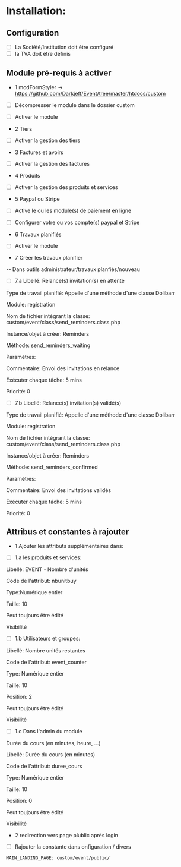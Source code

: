 # Installation:

## Configuration
- [ ] La Société/Institution doit être configuré
- [ ] la TVA doit être définis

## Module pré-requis à activer 

- 1 modFormStyler -> https://github.com/Darkjeff/Event/tree/master/htdocs/custom

- [ ] Décompresser le module dans le dossier custom

- [ ] Activer le module

- 2 Tiers

- [ ] Activer la gestion des tiers

- 3 Factures et avoirs

- [ ] Activer la gestion des factures

- 4 Produits

- [ ] Activer la gestion des produits et services

- 5 Paypal ou Stripe

- [ ] Active le ou les module(s) de paiement en ligne 

- [ ] Configurer votre ou vos compte(s) paypal et Stripe

- 6 Travaux planifiés

- [ ] Activer le module

- 7 Créer les travaux planifier

-- Dans outils administrateur/travaux planfiés/nouveau

- [ ] 7.a Libellé: Relance(s) invitation(s) en attente

Type de travail planifié: Appelle d'une méthode d'une classe Dolibarr

Module: registration

Nom de fichier intégrant la classe: custom/event/class/send_reminders.class.php

Instance/objet à créer: Reminders

Méthode: send_reminders_waiting

Paramètres:

Commentaire: Envoi des invitations en relance

Exécuter chaque tâche: 5 mins

Priorité: 0

- [ ] 7.b Libellé: Relance(s) invitation(s) validé(s)

Type de travail planifié: Appelle d'une méthode d'une classe Dolibarr

Module: registration

Nom de fichier intégrant la classe: custom/event/class/send_reminders.class.php

Instance/objet à créer: Reminders

Méthode: send_reminders_confirmed

Paramètres:

Commentaire: Envoi des invitations validés

Exécuter chaque tâche: 5 mins

Priorité: 0

## Attribus et constantes à rajouter

- 1 Ajouter les attributs supplémentaires dans:

- [ ] 1.a les produits et services:

Libellé: EVENT - Nombre d'unités

Code de l'attribut: nbunitbuy

Type:Numérique entier

Taille: 10

Peut toujours être édité

Visibilité

- [ ] 1.b Utilisateurs et groupes:

Libellé: Nombre unités restantes

Code de l'attribut: event_counter

Type: Numérique entier

Taille: 10

Position: 2

Peut toujours être édité	

Visibilité

- [ ] 1.c Dans l'admin du module

Durée du cours (en minutes, heure, ...)

Libellé: Durée du cours (en minutes)

Code de l'attribut: duree_cours

Type: Numérique entier

Taille: 10

Position: 0

Peut toujours être édité	

Visibilité

- 2 redirection vers page plublic après login

- [ ] Rajouter la constante dans onfiguration / divers 

`MAIN_LANDING_PAGE: custom/event/public/`
